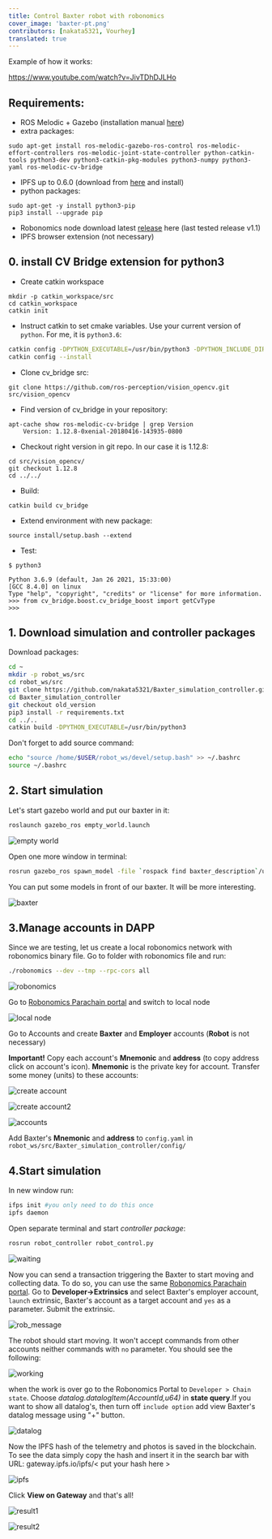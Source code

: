 ```yaml
---
title: Control Baxter robot with robonomics
cover_image: 'baxter-pt.png' 
contributors: [nakata5321, Vourhey]
translated: true
---
```


Example of how it works:

https://www.youtube.com/watch?v=JivTDhDJLHo

## Requirements:

 - ROS Melodic + Gazebo (installation manual [here][db2])  
 - extra packages:
```shell
sudo apt-get install ros-melodic-gazebo-ros-control ros-melodic-effort-controllers ros-melodic-joint-state-controller python-catkin-tools python3-dev python3-catkin-pkg-modules python3-numpy python3-yaml ros-melodic-cv-bridge
```
- IPFS up to 0.6.0 (download from [here][db3] and install)
- python packages:
```shell
sudo apt-get -y install python3-pip
pip3 install --upgrade pip
```
 - Robonomics node download latest [release][db4] here (last tested release v1.1)
 - IPFS browser extension (not necessary)
## 0. install CV Bridge extension for python3
 
 - Create catkin workspace
```shell
mkdir -p catkin_workspace/src
cd catkin_workspace
catkin init
```

 - Instruct catkin to set cmake variables. Use your current version of `python`. For me, it is `python3.6`:
```sh
catkin config -DPYTHON_EXECUTABLE=/usr/bin/python3 -DPYTHON_INCLUDE_DIR=/usr/include/python3.6m -DPYTHON_LIBRARY=/usr/lib/x86_64-linux-gnu/libpython3.6m.so
catkin config --install
```

 - Clone cv_bridge src:
```shell
git clone https://github.com/ros-perception/vision_opencv.git src/vision_opencv
```

 - Find version of cv_bridge in your repository:
```shell
apt-cache show ros-melodic-cv-bridge | grep Version
    Version: 1.12.8-0xenial-20180416-143935-0800
```

 - Checkout right version in git repo. In our case it is 1.12.8:
```shell
cd src/vision_opencv/
git checkout 1.12.8
cd ../../
```

 - Build:
```shell
catkin build cv_bridge
```

 - Extend environment with new package:

```shell
source install/setup.bash --extend
``` 
 - Test:
```shell
$ python3

Python 3.6.9 (default, Jan 26 2021, 15:33:00) 
[GCC 8.4.0] on linux
Type "help", "copyright", "credits" or "license" for more information.
>>> from cv_bridge.boost.cv_bridge_boost import getCvType
>>>
```


## 1. Download simulation and controller packages
Download packages:
```sh
cd ~
mkdir -p robot_ws/src
cd robot_ws/src
git clone https://github.com/nakata5321/Baxter_simulation_controller.git
cd Baxter_simulation_controller
git checkout old_version
pip3 install -r requirements.txt
cd ../..
catkin build -DPYTHON_EXECUTABLE=/usr/bin/python3
```
Don't forget to add source command:
```sh
echo "source /home/$USER/robot_ws/devel/setup.bash" >> ~/.bashrc
source ~/.bashrc
```

## 2. Start simulation
Let's start gazebo world and put our baxter in it:
```sh
roslaunch gazebo_ros empty_world.launch
```
![empty world][im1]

Open one more window in terminal:
```sh
rosrun gazebo_ros spawn_model -file `rospack find baxter_description`/urdf/baxter.urdf -urdf -z 1 -model baxter
```
You can put some models in front of our baxter. It will be more interesting.

![baxter][im2]

## 3.Manage accounts in DAPP

Since we are testing, let us create a local robonomics network with robonomics binary file. Go to folder with robonomics file and run:
```sh
./robonomics --dev --tmp --rpc-cors all
```
![robonomics][im3]


Go to [Robonomics Parachain portal][db5] and switch to local node

![local node][im4]

Go to Accounts and create __Baxter__ and __Employer__ accounts (__Robot__ is not necessary)

__Important!__ Copy each account's **Mnemonic** and **address** (to copy address click on account's icon). **Mnemonic** is the private key for account.
Transfer some money (units) to these accounts:

![create account][im5]

![create account2][im14]

![accounts][im6]

Add Baxter's **Mnemonic** and **address** to `config.yaml` in `robot_ws/src/Baxter_simulation_controller/config/`

## 4.Start simulation

In new window run:
```sh
ifps init #you only need to do this once
ipfs daemon
```
Open separate terminal and start *controller package*:
```sh
rosrun robot_controller robot_control.py
```
![waiting][im7]

Now you can send a transaction triggering the Baxter to start moving and collecting data. To do so, you can use the same [Robonomics Parachain portal][db5]. Go to **Developer->Extrinsics** and select Baxter's employer account, `launch` extrinsic, Baxter's account as a target account and `yes` as a parameter. Submit the extrinsic.


![rob_message][im8]

The robot should start moving. It won't accept commands from other accounts neither commands with `no` parameter.
You should see the following:

![working][im9]

when the work is over go to the Robonomics Portal to `Developer > Chain state`. Choose *datalog.datalogItem(AccountId,u64)* in **state query**.If you want to show all datalog's, then turn off `include option` add view Baxter's datalog message using "+" button.

![datalog][im10]

Now the IPFS hash of the telemetry and photos is saved in the blockchain. To see the data simply copy the hash and insert it in the search bar with URL: gateway.ipfs.io/ipfs/< put your hash here >

![ipfs][im11]

Click  __View on Gateway__ and that's all!

![result1][im12]

![result2][im13]

[db2]: <http://wiki.ros.org/melodic/Installation>
[db3]: <https://dist.ipfs.io/go-ipfs/v0.6.0/go-ipfs_v0.6.0_linux-386.tar.gz>
[db4]: <https://github.com/airalab/robonomics/releases>
[im1]: <../images/baxter_demo/empty_world.jpg>
[im2]: <../images/baxter_demo/baxter_simulation.jpg>
[im3]: <../images/baxter_demo/robonomics.jpg>
[db5]: <https://polkadot.js.org/apps/?rpc=wss%3A%2F%2Fkusama.rpc.robonomics.network%2F#/>
[im4]: <../images/baxter_demo/local_node.jpg>
[im5]: <../images/baxter_demo/create_account.jpg>
[im6]: <../images/baxter_demo/accounts.jpg>
[im7]: <../images/baxter_demo/waiting.jpg>
[db6]: <https://wiki.robonomics.network/docs/rio-overview/>
[im8]: <../images/baxter_demo/rob_message.jpg>
[im9]: <../images/baxter_demo/working.jpg>
[im10]: <../images/baxter_demo/datalog.jpg>
[im11]: <../images/baxter_demo/ipfs.jpg>
[im12]: <../images/baxter_demo/result1.jpg>
[im13]: <../images/baxter_demo/result2.jpg>
[im14]: <../images/baxter_demo/create_account2.jpg>